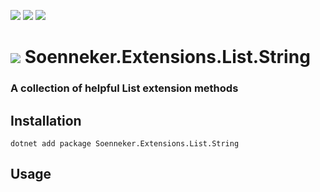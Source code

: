 [![](https://img.shields.io/nuget/v/Soenneker.Extensions.List.String.svg?style=for-the-badge)](https://www.nuget.org/packages/Soenneker.Extensions.List.String/)
[![](https://img.shields.io/github/actions/workflow/status/soenneker/soenneker.extensions.list.string/publish-package.yml?style=for-the-badge)](https://github.com/soenneker/soenneker.extensions.list.string/actions/workflows/publish-package.yml)
[![](https://img.shields.io/nuget/dt/Soenneker.Extensions.List.String.svg?style=for-the-badge)](https://www.nuget.org/packages/Soenneker.Extensions.List.String/)

# ![](https://user-images.githubusercontent.com/4441470/224455560-91ed3ee7-f510-4041-a8d2-3fc093025112.png) Soenneker.Extensions.List.String
### A collection of helpful List<string> extension methods

## Installation

```
dotnet add package Soenneker.Extensions.List.String
```

## Usage
